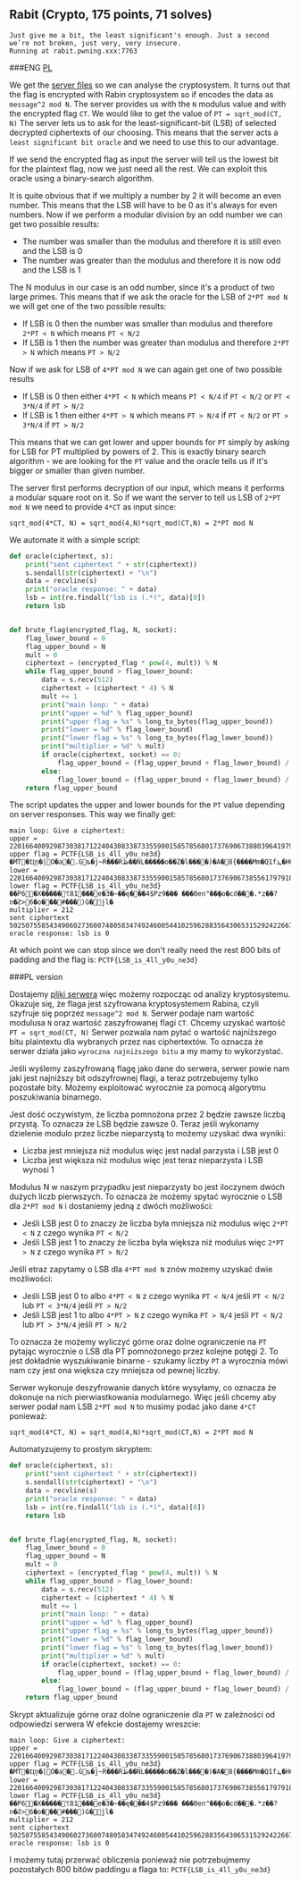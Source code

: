 ## Rabit (Crypto, 175 points, 71 solves)

	Just give me a bit, the least significant's enough. Just a second we’re not broken, just very, very insecure. 
	Running at rabit.pwning.xxx:7763

###ENG
[PL](#pl-version)

We get the [server files](server) so we can analyse the cryptosystem.
It turns out that the flag is encrypted with Rabin cryptosystem so if encodes the data as `message^2 mod N`.
The server provides us with the `N` modulus value and with the encrypted flag `CT`.
We would like to get the value of `PT = sqrt_mod(CT, N)`
The server lets us to ask for the least-significant-bit (LSB) of selected decrypted ciphertexts of our choosing.
This means that the server acts a `least significant bit oracle` and we need to use this to our advantage.

If we send the encrypted flag as input the server will tell us the lowest bit for the plaintext flag, now we just need all the rest.
We can exploit this oracle using a binary-search algorithm.

It is quite obvious that if we multiply a number by 2 it will become an even number.
This means that the LSB will have to be 0 as it's always for even numbers.
Now if we perform a modular division by an odd number we can get two possible results:

- The number was smaller than the modulus and therefore it is still even and the LSB is 0
- The number was greater than the modulus and therefore it is now odd and the LSB is 1

The N modulus in our case is an odd number, since it's a product of two large primes.
This means that if we ask the oracle for the LSB of `2*PT mod N` we will get one of the two possible results:

- If LSB is 0 then the number was smaller than modulus and therefore `2*PT < N` which means `PT < N/2`
- If LSB is 1 then the number was greater than modulus and therefore `2*PT > N` which means `PT > N/2`

Now if we ask for LSB of `4*PT mod N` we can again get one of two possible results

- If LSB is 0 then either `4*PT < N` which means `PT < N/4` if `PT < N/2` or `PT < 3*N/4` if `PT > N/2`
- If LSB is 1 then either `4*PT > N` which means `PT > N/4` if `PT < N/2` or `PT > 3*N/4` if `PT > N/2`

This means that we can get lower and upper bounds for `PT` simply by asking for LSB for PT multiplied by powers of 2.
This is exactly binary search algorithm - we are looking for the `PT` value and the oracle tells us if it's bigger or smaller than given number.

The server first performs decryption of our input, which means it performs a modular square root on it.
So if we want the server to tell us LSB of `2*PT mod N` we need to provide `4*CT` as input since: 

`sqrt_mod(4*CT, N) = sqrt_mod(4,N)*sqrt_mod(CT,N) = 2*PT mod N` 

We automate it with a simple script:

```python
def oracle(ciphertext, s):
    print("sent ciphertext " + str(ciphertext))
    s.sendall(str(ciphertext) + "\n")
    data = recvline(s)
    print("oracle response: " + data)
    lsb = int(re.findall("lsb is (.*)", data)[0])
    return lsb


def brute_flag(encrypted_flag, N, socket):
    flag_lower_bound = 0
    flag_upper_bound = N
    mult = 0
    ciphertext = (encrypted_flag * pow(4, mult)) % N
    while flag_upper_bound > flag_lower_bound:
        data = s.recv(512)
        ciphertext = (ciphertext * 4) % N
        mult += 1
        print("main loop: " + data)
        print("upper = %d" % flag_upper_bound)
        print("upper flag = %s" % long_to_bytes(flag_upper_bound))
        print("lower = %d" % flag_lower_bound)
        print("lower flag = %s" % long_to_bytes(flag_lower_bound))
        print("multiplier = %d" % mult)
        if oracle(ciphertext, socket) == 0:
            flag_upper_bound = (flag_upper_bound + flag_lower_bound) / 2
        else:
            flag_lower_bound = (flag_upper_bound + flag_lower_bound) / 2
    return flag_upper_bound
```

The script updates the upper and lower bounds for the `PT` value depending on server responses.
This way we finally get:

```
main loop: Give a ciphertext: 
upper = 220166400929873038171224043083387335590015857856801737690673880396419795615547577312678070179481369128029264724566861040868992922377738134245284720456363270069895363821431128690061826490011022637831305626391095236981088399616123236780868219333517868946867381881069203811100413120301449973114417385114578488
upper flag = PCTF{LSB_is_4ll_y0u_ne3d}�MT�Ҵņ�|O�a�.Gȵ�j~R���Rڟ��NL�����o��Z�l����)�A�8{����Mm�Q1fܛ�H�[���"7���rɭEi�h9��f�.8
lower = 220166400929873038171224043083387335590015857856801737690673855617979183125104747088116187584366205351152315709323988324491729476435566167017734911926070078152771437195128495335458854458923475782666648931612841151096923643810580803048301608534266786867097762790952153653675570921913681095277174947521916134
lower flag = PCTF{LSB_is_4ll_y0u_ne3d}��P6�X�����ꕎ81���e�3�~��ę���4$Pz9��� ���0en"��̥�o�cȢ���.*z��?n�Ƨ>6�o���#���)G�jl�
multiplier = 212
sent ciphertext 50250755854349060273600748058347492460054410259628835643065315292422667886974689433086807089032905814811219345716171958732300878077805295946155889286309957357352555060432038801287412773647082525563214208397848831588353216532718958889969188087964218777646467718967423926109023022887010446083219487280951409895
oracle response: lsb is 0
```

At which point we can stop since we don't really need the rest 800 bits of padding and the flag is: `PCTF{LSB_is_4ll_y0u_ne3d}`

###PL version

Dostajemy [pliki serwera](server) więc możemy rozpocząc od analizy kryptosystemu.
Okazuje się, że flaga jest szyfrowana kryptosystemem Rabina, czyli szyfruje się poprzez `message^2 mod N`.
Serwer podaje nam wartość modulusa `N` oraz wartość zaszyfrowanej flagi `CT`.
Chcemy uzyskać wartość `PT = sqrt_mod(CT, N)`
Serwer pozwala nam pytać o wartość najniższego bitu plaintextu dla wybranych przez nas ciphertextów.
To oznacza że serwer działa jako `wyroczna najniższego bitu` a my mamy to wykorzystać.

Jeśli wyślemy zaszyfrowaną flagę jako dane do serwera, serwer powie nam jaki jest najniższy bit odszyfrownej flagi, a teraz potrzebujemy tylko pozostałe bity.
Możemy exploitować wyrocznie za pomocą algorytmu poszukiwania binarnego.

Jest dość oczywistym, że liczba pomnożona przez 2 będzie zawsze liczbą przystą.
To oznacza że LSB będzie zawsze 0.
Teraz jeśli wykonamy dzielenie modulo przez liczbe nieparzystą to możemy uzyskać dwa wyniki:

- Liczba jest mniejsza niż modulus więc jest nadal parzysta i LSB jest 0
- Liczba jest większa niż modulus więc jest teraz nieparzysta i LSB wynosi 1

Modulus N w naszym przypadku jest nieparzysty bo jest iloczynem dwóch dużych liczb pierwszych.
To oznacza że możemy spytać wyrocznie o LSB dla `2*PT mod N` i dostaniemy jedną z dwóch możliwości:

- Jeśli LSB jest 0 to znaczy że liczba była mniejsza niż modulus więc `2*PT < N` z czego wynika `PT < N/2`
- Jeśli LSB jest 1 to znaczy że liczba była większa niż modulus więc `2*PT > N` z czego wynika `PT > N/2`

Jeśli etraz zapytamy o LSB dla `4*PT mod N` znów możemy uzyskać dwie możliwości:

- Jeśli LSB jest 0 to albo `4*PT < N` z czego wynika `PT < N/4` jeśli `PT < N/2` lub `PT < 3*N/4` jeśli `PT > N/2`
- Jeśli LSB jest 1 to albo `4*PT > N` z czego wynika `PT > N/4` jeśli `PT < N/2` lub `PT > 3*N/4` jeśli `PT > N/2`

To oznacza że możemy wyliczyć górne oraz dolne ograniczenie na `PT` pytając wyrocznie o LSB dla PT pomnożonego przez kolejne potęgi 2.
To jest dokładnie wyszukiwanie binarne - szukamy liczby `PT` a wyrocznia mówi nam czy jest ona większa czy mniejsza od pewnej liczby.

Serwer wykonuje deszyfrowanie danych które wysyłamy, co oznacza że dokonuje na nich pierwiastkowania modularnego.
Więc jeśli chcemy aby serwer podał nam LSB `2*PT mod N` to musimy podać jako dane `4*CT` ponieważ:

`sqrt_mod(4*CT, N) = sqrt_mod(4,N)*sqrt_mod(CT,N) = 2*PT mod N` 

Automatyzujemy to prostym skryptem:

```python
def oracle(ciphertext, s):
    print("sent ciphertext " + str(ciphertext))
    s.sendall(str(ciphertext) + "\n")
    data = recvline(s)
    print("oracle response: " + data)
    lsb = int(re.findall("lsb is (.*)", data)[0])
    return lsb


def brute_flag(encrypted_flag, N, socket):
    flag_lower_bound = 0
    flag_upper_bound = N
    mult = 0
    ciphertext = (encrypted_flag * pow(4, mult)) % N
    while flag_upper_bound > flag_lower_bound:
        data = s.recv(512)
        ciphertext = (ciphertext * 4) % N
        mult += 1
        print("main loop: " + data)
        print("upper = %d" % flag_upper_bound)
        print("upper flag = %s" % long_to_bytes(flag_upper_bound))
        print("lower = %d" % flag_lower_bound)
        print("lower flag = %s" % long_to_bytes(flag_lower_bound))
        print("multiplier = %d" % mult)
        if oracle(ciphertext, socket) == 0:
            flag_upper_bound = (flag_upper_bound + flag_lower_bound) / 2
        else:
            flag_lower_bound = (flag_upper_bound + flag_lower_bound) / 2
    return flag_upper_bound
```

Skrypt aktualizuje górne oraz dolne ograniczenie dla `PT` w zależności od odpowiedzi serwera
W efekcie dostajemy wreszcie:

```
main loop: Give a ciphertext: 
upper = 220166400929873038171224043083387335590015857856801737690673880396419795615547577312678070179481369128029264724566861040868992922377738134245284720456363270069895363821431128690061826490011022637831305626391095236981088399616123236780868219333517868946867381881069203811100413120301449973114417385114578488
upper flag = PCTF{LSB_is_4ll_y0u_ne3d}�MT�Ҵņ�|O�a�.Gȵ�j~R���Rڟ��NL�����o��Z�l����)�A�8{����Mm�Q1fܛ�H�[���"7���rɭEi�h9��f�.8
lower = 220166400929873038171224043083387335590015857856801737690673855617979183125104747088116187584366205351152315709323988324491729476435566167017734911926070078152771437195128495335458854458923475782666648931612841151096923643810580803048301608534266786867097762790952153653675570921913681095277174947521916134
lower flag = PCTF{LSB_is_4ll_y0u_ne3d}��P6�X�����ꕎ81���e�3�~��ę���4$Pz9��� ���0en"��̥�o�cȢ���.*z��?n�Ƨ>6�o���#���)G�jl�
multiplier = 212
sent ciphertext 50250755854349060273600748058347492460054410259628835643065315292422667886974689433086807089032905814811219345716171958732300878077805295946155889286309957357352555060432038801287412773647082525563214208397848831588353216532718958889969188087964218777646467718967423926109023022887010446083219487280951409895
oracle response: lsb is 0
```

I możemy tutaj przerwać obliczenia ponieważ nie potrzebujmemy pozostałych 800 bitów paddingu a flaga to: `PCTF{LSB_is_4ll_y0u_ne3d}`
